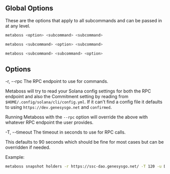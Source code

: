 ## Global Options

These are the options that apply to all subcommands and can be passed in at any level.

```bash
metaboss <option> <subcommand> <subcommand>
```

```bash
metaboss <subcommand> <option> <subcommand>
```

```bash
metaboss <subcommand> <subcommand> <option>
```

## Options

-r, --rpc <rpc> The RPC endpoint to use for commands.

Metaboss will try to read your Solana config settings for both the RPC endpoint and also the Commitment setting by reading from `$HOME/.config/solana/cli/config.yml`. If it can't find a config file it defaults to using `https://dev.genesysgo.net` and `confirmed`.

Running Metaboss with the `--rpc` option will override the above with whatever RPC endpoint the user provides.

-T, --timeout <timeout> The timeout in seconds to use for RPC calls.

This defaults to 90 seconds which should be fine for most cases but can be overridden if needed.

Example:

```bash
metaboss snapshot holders -r https://ssc-dao.genesysgo.net/ -T 120 -u DC2mkgwhy56w3viNtHDjJQmc7SGu2QX785bS4aexojwX
```
